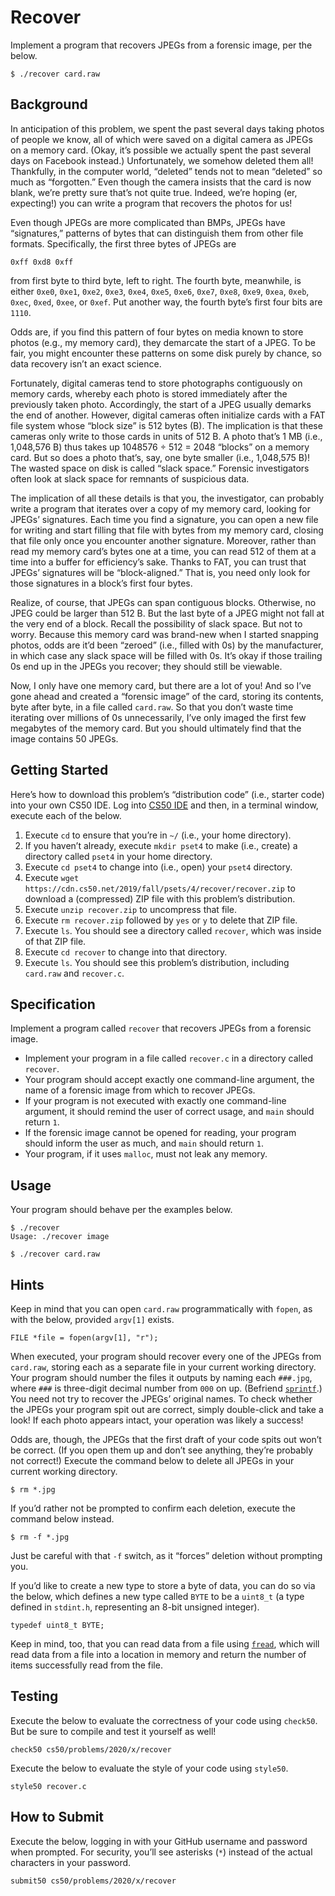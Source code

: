 <main class="col-md markdown-body">

<h1 id="recover">Recover</h1>

<p>Implement a program that recovers JPEGs from a forensic image, per the below.</p>

<div class="highlighter-rouge"><div class="highlight"><pre class="highlight"><code>$ ./recover card.raw
</code></pre></div></div>

<h2 id="background">Background</h2>

<p>In anticipation of this problem, we spent the past several days taking photos of people we know, all of which were saved on a digital camera as JPEGs on a memory card. (Okay, it’s possible we actually spent the past several days on Facebook instead.) Unfortunately, we somehow deleted them all! Thankfully, in the computer world, “deleted” tends not to mean “deleted” so much as “forgotten.” Even though the camera insists that the card is now blank, we’re pretty sure that’s not quite true. Indeed, we’re hoping (er, expecting!) you can write a program that recovers the photos for us!</p>

<p>Even though JPEGs are more complicated than BMPs, JPEGs have “signatures,” patterns of bytes that can distinguish them from other file formats. Specifically, the first three bytes of JPEGs are</p>

<div class="highlighter-rouge"><div class="highlight"><pre class="highlight"><code>0xff 0xd8 0xff
</code></pre></div></div>

<p>from first byte to third byte, left to right. The fourth byte, meanwhile, is either <code class="highlighter-rouge">0xe0</code>, <code class="highlighter-rouge">0xe1</code>, <code class="highlighter-rouge">0xe2</code>, <code class="highlighter-rouge">0xe3</code>, <code class="highlighter-rouge">0xe4</code>, <code class="highlighter-rouge">0xe5</code>, <code class="highlighter-rouge">0xe6</code>, <code class="highlighter-rouge">0xe7</code>, <code class="highlighter-rouge">0xe8</code>, <code class="highlighter-rouge">0xe9</code>, <code class="highlighter-rouge">0xea</code>, <code class="highlighter-rouge">0xeb</code>, <code class="highlighter-rouge">0xec</code>, <code class="highlighter-rouge">0xed</code>, <code class="highlighter-rouge">0xee</code>, or <code class="highlighter-rouge">0xef</code>. Put another way, the fourth byte’s first four bits are <code class="highlighter-rouge">1110</code>.</p>

<p>Odds are, if you find this pattern of four bytes on media known to store photos (e.g., my memory card), they demarcate the start of a JPEG. To be fair, you might encounter these patterns on some disk purely by chance, so data recovery isn’t an exact science.</p>

<p>Fortunately, digital cameras tend to store photographs contiguously on memory cards, whereby each photo is stored immediately after the previously taken photo. Accordingly, the start of a JPEG usually demarks the end of another. However, digital cameras often initialize cards with a FAT file system whose “block size” is 512 bytes (B). The implication is that these cameras only write to those cards in units of 512 B. A photo that’s 1 MB (i.e., 1,048,576 B) thus takes up 1048576 ÷ 512 = 2048 “blocks” on a memory card. But so does a photo that’s, say, one byte smaller (i.e., 1,048,575 B)! The wasted space on disk is called “slack space.” Forensic investigators often look at slack space for remnants of suspicious data.</p>

<p>The implication of all these details is that you, the investigator, can probably write a program that iterates over a copy of my memory card, looking for JPEGs’ signatures. Each time you find a signature, you can open a new file for writing and start filling that file with bytes from my memory card, closing that file only once you encounter another signature. Moreover, rather than read my memory card’s bytes one at a time, you can read 512 of them at a time into a buffer for efficiency’s sake. Thanks to FAT, you can trust that JPEGs’ signatures will be “block-aligned.” That is, you need only look for those signatures in a block’s first four bytes.</p>

<p>Realize, of course, that JPEGs can span contiguous blocks. Otherwise, no JPEG could be larger than 512 B. But the last byte of a JPEG might not fall at the very end of a block. Recall the possibility of slack space. But not to worry. Because this memory card was brand-new when I started snapping photos, odds are it’d been “zeroed” (i.e., filled with 0s) by the manufacturer, in which case any slack space will be filled with 0s. It’s okay if those trailing 0s end up in the JPEGs you recover; they should still be viewable.</p>

<p>Now, I only have one memory card, but there are a lot of you! And so I’ve gone ahead and created a “forensic image” of the card, storing its contents, byte after byte, in a file called <code class="highlighter-rouge">card.raw</code>. So that you don’t waste time iterating over millions of 0s unnecessarily, I’ve only imaged the first few megabytes of the memory card. But you should ultimately find that the image contains 50 JPEGs.</p>

<h2 id="getting-started">Getting Started</h2>

<p>Here’s how to download this problem’s “distribution code” (i.e., starter code) into your own CS50 IDE. Log into <a href="https://cs50.io/">CS50 IDE</a> and then, in a terminal window, execute each of the below.</p>

<ol>
  <li>Execute <code class="highlighter-rouge">cd</code> to ensure that you’re in <code class="highlighter-rouge">~/</code> (i.e., your home directory).</li>
  <li>If you haven’t already, execute <code class="highlighter-rouge">mkdir pset4</code> to make (i.e., create) a directory called <code class="highlighter-rouge">pset4</code> in your home directory.</li>
  <li>Execute <code class="highlighter-rouge">cd pset4</code> to change into (i.e., open) your <code class="highlighter-rouge">pset4</code> directory.</li>
  <li>Execute <code class="highlighter-rouge">wget https://cdn.cs50.net/2019/fall/psets/4/recover/recover.zip</code> to download a (compressed) ZIP file with this problem’s distribution.</li>
  <li>Execute <code class="highlighter-rouge">unzip recover.zip</code> to uncompress that file.</li>
  <li>Execute <code class="highlighter-rouge">rm recover.zip</code> followed by <code class="highlighter-rouge">yes</code> or <code class="highlighter-rouge">y</code> to delete that ZIP file.</li>
  <li>Execute <code class="highlighter-rouge">ls</code>. You should see a directory called <code class="highlighter-rouge">recover</code>, which was inside of that ZIP file.</li>
  <li>Execute <code class="highlighter-rouge">cd recover</code> to change into that directory.</li>
  <li>Execute <code class="highlighter-rouge">ls</code>. You should see this problem’s distribution, including <code class="highlighter-rouge">card.raw</code> and <code class="highlighter-rouge">recover.c</code>.</li>
</ol>

<h2 id="specification">Specification</h2>

<p>Implement a program called <code class="highlighter-rouge">recover</code> that recovers JPEGs from a forensic image.</p>

<ul>
  <li data-marker="*">Implement your program in a file called <code class="highlighter-rouge">recover.c</code> in a directory called <code class="highlighter-rouge">recover</code>.</li>
  <li data-marker="*">Your program should accept exactly one command-line argument, the name of a forensic image from which to recover JPEGs.</li>
  <li data-marker="*">If your program is not executed with exactly one command-line argument, it should remind the user of correct usage, and <code class="highlighter-rouge">main</code> should return <code class="highlighter-rouge">1</code>.</li>
  <li data-marker="*">If the forensic image cannot be opened for reading, your program should inform the user as much, and <code class="highlighter-rouge">main</code> should return <code class="highlighter-rouge">1</code>.</li>
  <li data-marker="*">Your program, if it uses <code class="highlighter-rouge">malloc</code>, must not leak any memory.</li>
</ul>

<h2 id="usage">Usage</h2>

<p>Your program should behave per the examples below.</p>

<div class="highlighter-rouge"><div class="highlight"><pre class="highlight"><code>$ ./recover
Usage: ./recover image
</code></pre></div></div>

<div class="highlighter-rouge"><div class="highlight"><pre class="highlight"><code>$ ./recover card.raw
</code></pre></div></div>

<h2 id="hints">Hints</h2>

<p>Keep in mind that you can open <code class="highlighter-rouge">card.raw</code> programmatically with <code class="highlighter-rouge">fopen</code>, as with the below, provided <code class="highlighter-rouge">argv[1]</code> exists.</p>

<div class="language-c highlighter-rouge"><div class="highlight"><pre class="highlight"><code><span class="kt">FILE</span> <span class="o">*</span><span class="n">file</span> <span class="o">=</span> <span class="n">fopen</span><span class="p">(</span><span class="n">argv</span><span class="p">[</span><span class="mi">1</span><span class="p">],</span> <span class="s">"r"</span><span class="p">);</span>
</code></pre></div></div>
<p>When executed, your program should recover every one of the JPEGs from <code class="highlighter-rouge">card.raw</code>, storing each as a separate file in your current working directory. Your program should number the files it outputs by naming each <code class="highlighter-rouge">###.jpg</code>, where <code class="highlighter-rouge">###</code> is three-digit decimal number from <code class="highlighter-rouge">000</code> on up. (Befriend <a href="https://man.cs50.io/3/sprintf"><code class="highlighter-rouge">sprintf</code></a>.) You need not try to recover the JPEGs’ original names. To check whether the JPEGs your program spit out are correct, simply double-click and take a look! If each photo appears intact, your operation was likely a success!</p>

<p>Odds are, though, the JPEGs that the first draft of your code spits out won’t be correct. (If you open them up and don’t see anything, they’re probably not correct!) Execute the command below to delete all JPEGs in your current working directory.</p>

<div class="highlighter-rouge"><div class="highlight"><pre class="highlight"><code>$ rm *.jpg
</code></pre></div></div>

<p>If you’d rather not be prompted to confirm each deletion, execute the command below instead.</p>

<div class="highlighter-rouge"><div class="highlight"><pre class="highlight"><code>$ rm -f *.jpg
</code></pre></div></div>

<p>Just be careful with that <code class="highlighter-rouge">-f</code> switch, as it “forces” deletion without prompting you.</p>

<p>If you’d like to create a new type to store a byte of data, you can do so via the below, which defines a new type called <code class="highlighter-rouge">BYTE</code> to be a <code class="highlighter-rouge">uint8_t</code> (a type defined in <code class="highlighter-rouge">stdint.h</code>, representing an 8-bit unsigned integer).</p>

<div class="highlighter-rouge"><div class="highlight"><pre class="highlight"><code>typedef uint8_t BYTE;
</code></pre></div></div>

<p>Keep in mind, too, that you can read data from a file using <a href="https://man.cs50.io/3/fread"><code class="highlighter-rouge">fread</code></a>, which will read data from a file into a location in memory and return the number of items successfully read from the file.</p>

<h2 id="testing">Testing</h2>

<p>Execute the below to evaluate the correctness of your code using <code class="highlighter-rouge">check50</code>. But be sure to compile and test it yourself as well!</p>

<div class="highlighter-rouge"><div class="highlight"><pre class="highlight"><code>check50 cs50/problems/2020/x/recover
</code></pre></div></div>

<p>Execute the below to evaluate the style of your code using <code class="highlighter-rouge">style50</code>.</p>

<div class="highlighter-rouge"><div class="highlight"><pre class="highlight"><code>style50 recover.c
</code></pre></div></div>

<h2 id="how-to-submit">How to Submit</h2>

<p>Execute the below, logging in with your GitHub username and password when prompted. For security, you’ll see asterisks (<code class="highlighter-rouge">*</code>) instead of the actual characters in your password.</p>

<div class="highlighter-rouge"><div class="highlight"><pre class="highlight"><code>submit50 cs50/problems/2020/x/recover
</code></pre></div></div>

</main>
